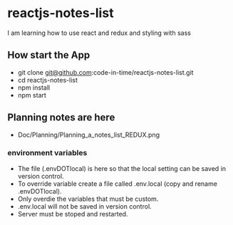 # reactjs-notes-list

I am learning how to use react and redux and styling with sass

## How start the App

- git clone git@github.com:code-in-time/reactjs-notes-list.git
- cd reactjs-notes-list
- npm install
- npm start

## Planning notes are here

- Doc/Planning/Planning_a_notes_list_REDUX.png

### environment variables

- The file  (.envDOTlocal) is here so that the local setting can be saved in version control.
- To override variable create a file called .env.local (copy and rename .envDOTlocal).
- Only overdie the variables that must be custom.
- .env.local will not be saved in version control.
- Server must be stoped and restarted.
